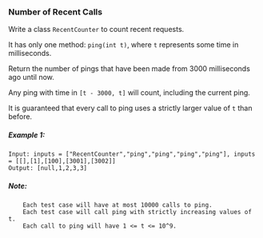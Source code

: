 ### Number of Recent Calls
Write a class `RecentCounter` to count recent requests.

It has only one method: `ping(int t)`, where `t` represents some time in milliseconds.

Return the number of pings that have been made from 3000 milliseconds ago until now.

Any ping with time in `[t - 3000, t]` will count, including the current ping.

It is guaranteed that every call to ping uses a strictly larger value of `t` than before.

 

##### Example 1:
```
Input: inputs = ["RecentCounter","ping","ping","ping","ping"], inputs = [[],[1],[100],[3001],[3002]]
Output: [null,1,2,3,3]
```
 

##### Note:
```
    Each test case will have at most 10000 calls to ping.
    Each test case will call ping with strictly increasing values of t.
    Each call to ping will have 1 <= t <= 10^9.
```
